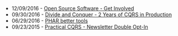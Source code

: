 * 12/09/2016 - [Open Source Software - Get Involved](@baseUrl@/talks/open-source-software-get-involved.html)
* 09/30/2016 - [Divide and Conquer - 2 Years of CQRS in Production](@baseUrl@/talks/divide-and-conquer-2-years-of-cqrs-in-production.html)
* 06/29/2016 - [PHAR better tools](@baseUrl@/talks/phar-better-tools.html)
* 09/23/2015 - [Practical CQRS - Newsletter Double Opt-In](@baseUrl@/talks/practical-cqrs-newsletter-double-opt-in.html)
